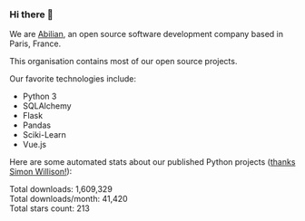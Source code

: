 ### Hi there 👋

We are [Abilian](https://abilian.com/), an open source software development company based in Paris, France.

This organisation contains most of our open source projects.

Our favorite technologies include:

- Python 3
- SQLAlchemy
- Flask
- Pandas
- Sciki-Learn
- Vue.js

Here are some automated stats about our published Python projects
([thanks Simon Willison!][sw-post]):

<!--marker-->
Total downloads: 1,609,329<br>
Total downloads/month: 41,420<br>
Total stars count: 213
<!--end-->

[sw-post]: https://simonwillison.net/2020/Jul/10/self-updating-profile-readme/